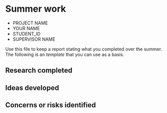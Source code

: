 # Summer work

* PROJECT NAME
* YOUR NAME
* STUDENT_ID
* SUPERVISOR NAME

Use this file to keep a report stating what you completed over the summer. The following is an *template* that you can use as a basis. 

## Research completed

## Ideas developed

## Concerns or risks identified



